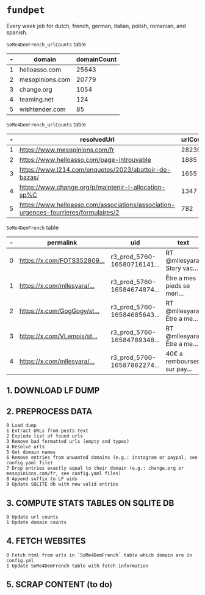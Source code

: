 # `fundpet`

Every week job for dutch, french,  german, italian, polish, romanian, and spanish.

`SoMe4DemFrench_urlCounts` table

| - | domain          | domainCount |
|---| --------------- | ----------- |
| 1 | helloasso.com   | 25643       |
| 2 | mesopinions.com | 20779       |
| 3 | change.org      | 1054        |
| 4 | teaming.net     | 124         |
| 5 | wishtender.com  | 85          |

`SoMe4DemFrench_urlCounts` table

| - | resolvedUrl                                                                            | urlCount |
|---| -------------------------------------------------------------------------------------- | -------- |
| 1 | https://www.mesopinions.com/fr                                                         | 28239    |
| 2 | https://www.helloasso.com/page-introuvable                                             | 1885     |
| 3 | https://www.l214.com/enquetes/2023/abattoir-de-bazas/                                  | 1655     |
| 4 | https://www.change.org/p/maintenir-l-allocation-sp%C                                   | 1347     |
| 5 | https://www.helloasso.com/associations/association-urgences-fourrieres/formulaires/2   | 782      |

`SoMe4DemFrench` table

| - | permalink                 | uid                       | text                      | resolvedUrl               | platform | query          | domain   | date                     | fetched | fetchDate | htmlPath | scrapped |
| - | ------------------------- | ------------------------- | ------------------------- | ------------------------- | -------- | -------------- | -------- | ------------------------ | ------- | --------- | -------- | --------- |
| 0 | https://x.com/FOTS352809… | r3_prod_5760-16580716141… | RT @mllesyara: Story vac… | https://support.verse.me… | twitter  | SoMe4DemFrench | verse.me | 2023-05-15T11:27:32.000Z | 0       | 0         | <empty>  | 0         |
| 1 | https://x.com/mllesyara/… | r3_prod_5760-16584674874… | Être a mes pieds se méri… | https://support.verse.me… | twitter  | SoMe4DemFrench | verse.me | 2023-05-16T13:40:36.000Z | 0       | 0         | <empty>  | 0         |
| 2 | https://x.com/GogGogy/st… | r3_prod_5760-16584685643… | RT @mllesyara: Être a me… | https://support.verse.me… | twitter  | SoMe4DemFrench | verse.me | 2023-05-16T13:44:53.000Z | 0       | 0         | <empty>  | 0         |
| 3 | https://x.com/VLemois/st… | r3_prod_5760-16584789348… | RT @mllesyara: Être a me… | https://support.verse.me… | twitter  | SoMe4DemFrench | verse.me | 2023-05-16T14:26:05.000Z | 0       | 0         | <empty>  | 0         |
| 4 | https://x.com/mllesyara/… | r3_prod_5760-16587862274… | 40€ a rembourser sur pay… | https://support.verse.me… | twitter  | SoMe4DemFrench | verse.me | 2023-05-17T10:47:10.000Z | 0       | 0         | <empty>  | 0         |



## 1. DOWNLOAD LF DUMP

## 2. PREPROCESS DATA
 
```
0 Load dump
1 Extract URLs from posts text
2 Explode list of found urls
3 Remove bad formatted urls (empty and typos)
4 Resolve urls
5 Get domain names
6 Remove entries from unwanted domains (e.g.: instagram or paypal, see config.yaml file)
7 Drop entries exactly equal to their domain (e.g.: change.org or mesopinions.com/fr, see config.yaml files)
8 Append suffix to LF uids
9 Update SQLITE db with new valid entries
```

## 3. COMPUTE STATS TABLES ON SQLITE DB

```
0 Update url counts
1 Update domain counts
```

## 4. FETCH WEBSITES


```
0 Fetch html from urls in `SoMe4DemFrench` table which domain are in config.yml
1 Update SoMe4DemFrench table with fetch information
```
## 5. SCRAP CONTENT (to do)
